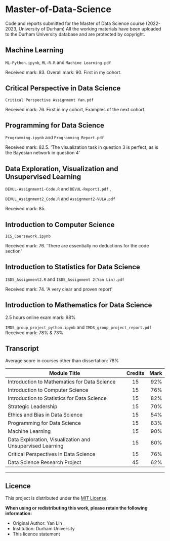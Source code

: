# Master-of-Data-Science
Code and reports submitted for the Master of Data Science course (2022-2023, University of Durham)
All the working materials have been uploaded to the Durham University database and are protected by copyright.


## Machine Learning
`ML-Python.ipynb`, `ML-R.R` and `Machine Learning.pdf`

Received mark: 83.
Overall mark: 90. First in my cohort.

## Critical Perspective in Data Science
`Critical Perspective Assignment Yan.pdf`

Received mark: 76. First in my cohort, Examples of the next cohort.

## Programming for Data Science
`Programming.ipynb` and `Programming_Report.pdf`

Received mark: 82.5. 'The visualization task in question 3 is perfect, as is the Bayesian network in question 4'

## Data Exploration, Visualization and Unsupervised Learning
`DEVUL-Assignment1-Code.R` and `DEVUL-Report1.pdf` ,

`DEVUL_Assignment2_Code.R` and `Assignment2-VULA.pdf`

Received mark: 85.

## Introduction to Computer Science
`ICS_Coursework.ipynb`

Received mark: 76. 'There are essentially no deductions for the code section'

## Introduction to Statistics for Data Science

`ISDS_Assignment2.R` and `ISDS_Assignment 2(Yan Lin).pdf` 

Received mark: 74. 'A very clear and proven report'

## Introduction to Mathematics for Data Science

2.5 hours online exam mark: 98%

`IMDS_group_project_python.ipynb` and `IMDS_group_project_report.pdf` Received mark: 78% & 73%



## Transcript

Average score in courses other than dissertation: 78%

| Module Title  | Credits       | Mark  |
| ------------- |:-------------:| -----:|
| Introduction to Mathematics for Data Science | 15 | 92% |
| Introduction to Computer Science | 15 | 76% |
| Introduction to Statistics for Data Science | 15 | 82% |
| Strategic Leadership | 15 | 70% |
| Ethics and Bias in Data Science | 15 | 54% |
| Programming for Data Science | 15 | 83% |
| Machine Learning | 15 | 90% |
| Data Exploration, Visualization and Unsupervised Learning | 15 | 80% |
| Critical Perspectives in Data Science | 15 | 76% |
| Data Science Research Project | 45 | 62% |

---

## Licence
This project is distributed under the [MIT License](./LICENSE).

**When using or redistributing this work, please retain the following information:**
- Original Author: Yan Lin
- Institution: Durham University
- This licence statement
